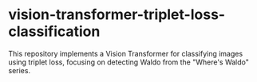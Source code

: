 # vision-transformer-triplet-loss-classification
This repository implements a Vision Transformer for classifying images using triplet loss, focusing on detecting Waldo from the "Where's Waldo" series.

